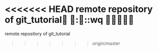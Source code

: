 <<<<<<< HEAD
remote repository of git_tutorial
:::wq

=======
remote repository of git_tutorial
>>>>>>> origin/master
